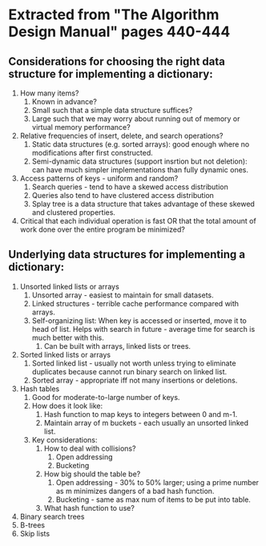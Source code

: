 # Extracted from "The Algorithm Design Manual" pages 440-444

## Considerations for choosing the right data structure for implementing a dictionary:
1. How many items?
   1. Known in advance?
   2. Small such that a simple data structure suffices?
   3. Large such that we may worry about running out of memory or virtual memory performance?
2. Relative frequencies of insert, delete, and search operations?
   1. Static data structures (e.g. sorted arrays): good enough where no modifications after first constructed.
   2. Semi-dynamic data structures (support insrtion but not deletion): can have much simpler implementations than fully dynamic ones.
3. Access patterns of keys - uniform and random?
   1. Search queries - tend to have a skewed access distribution
   2. Queries also tend to have clustered access distribution
   3. Splay tree is a data structure that takes advantage of these skewed and clustered properties.
4. Critical that each individual operation is fast OR that the total amount of work done over the entire program be minimized?

## Underlying data structures for implementing a dictionary:
1. Unsorted linked lists or arrays
   1. Unsorted array - easiest to maintain for small datasets.
   2. Linked structures - terrible cache performance compared with arrays.
   3. Self-organizing list: When key is accessed or inserted, move it to head of list. Helps with search in future - average time for search is much better with this.
      1. Can be built with arrays, linked lists or trees.
2. Sorted linked lists or arrays
   1. Sorted linked list - usually not worth unless trying to eliminate duplicates because cannot run binary search on linked list.
   2. Sorted array - appropriate iff not many insertions or deletions.
3. Hash tables
   1. Good for moderate-to-large number of keys.
   2. How does it look like:
      1. Hash function to map keys to integers between 0 and m-1.
      2. Maintain array of m buckets - each usually an unsorted linked list.
   3. Key considerations:
      1. How to deal with collisions?
         1. Open addressing
         2. Bucketing
      2. How big should the table be?
         1. Open addressing - 30% to 50% larger; using a prime number as m minimizes dangers of a bad hash function.
         2. Bucketing - same as max num of items to be put into table.
      3. What hash function to use?
4. Binary search trees
5. B-trees
6. Skip lists
